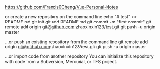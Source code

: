 https://github.com/Francis0Cheng/Vue-Personal-Notes

or create a new repository on the command line
echo "# test" >> README.md
git init
git add README.md
git commit -m "first commit"
git remote add origin git@github.com:zhaoxinxin123/test.git
git push -u origin master




…or push an existing repository from the command line
git remote add origin git@github.com:zhaoxinxin123/test.git
git push -u origin master



…or import code from another repository
You can initialize this repository with code from a Subversion, Mercurial, or TFS project.
